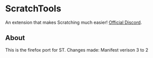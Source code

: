 # ScratchTools
An extension that makes Scratching much easier! [Official Discord](https://discord.gg/5AkUsCbEsy).

## About
This is the firefox port for ST. Changes made: Manifest verison 3 to 2
